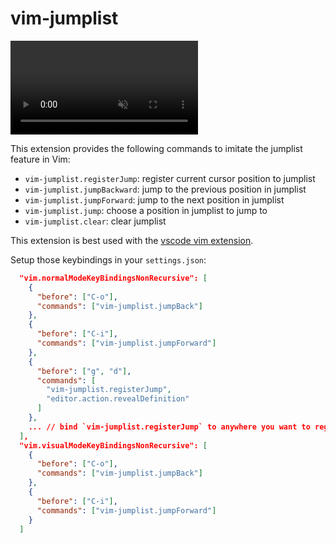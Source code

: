 # vim-jumplist

<video controls muted>
  <source src="https://github.com/bzy-debug-orgnization/vscode-extension-vim-jumplist/raw/refs/heads/main/assets/illustration.mp4" type="video/mp4"/>
</video>

This extension provides the following commands to imitate the jumplist feature in Vim:

- `vim-jumplist.registerJump`: register current cursor position to jumplist
- `vim-jumplist.jumpBackward`: jump to the previous position in jumplist
- `vim-jumplist.jumpForward`: jump to the next position in jumplist
- `vim-jumplist.jump`: choose a position in jumplist to jump to
- `vim-jumplist.clear`: clear jumplist

This extension is best used with the [vscode vim extension](http://aka.ms/vscodevim).

Setup those keybindings in your `settings.json`:

```json
  "vim.normalModeKeyBindingsNonRecursive": [
    {
      "before": ["C-o"],
      "commands": ["vim-jumplist.jumpBack"]
    },
    {
      "before": ["C-i"],
      "commands": ["vim-jumplist.jumpForward"]
    },
    {
      "before": ["g", "d"],
      "commands": [
        "vim-jumplist.registerJump",
        "editor.action.revealDefinition"
      ]
    },
    ... // bind `vim-jumplist.registerJump` to anywhere you want to register a jump
  ],
  "vim.visualModeKeyBindingsNonRecursive": [
    {
      "before": ["C-o"],
      "commands": ["vim-jumplist.jumpBack"]
    },
    {
      "before": ["C-i"],
      "commands": ["vim-jumplist.jumpForward"]
    }
  ]
```
